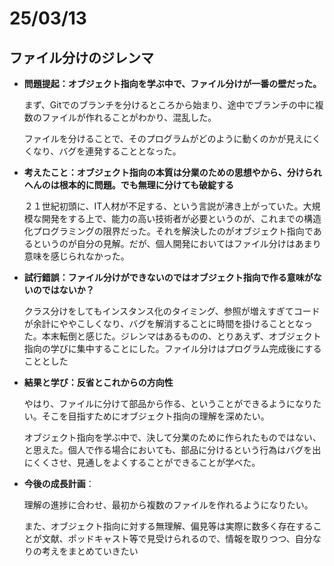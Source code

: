 # 25/03/13

## ファイル分けのジレンマ

- **問題提起：オブジェクト指向を学ぶ中で、ファイル分けが一番の壁だった。**
    
    まず、Gitでのブランチを分けるところから始まり、途中でブランチの中に複数のファイルが作れることがわかり、混乱した。
    
    ファイルを分けることで、そのプログラムがどのように動くのかが見えにくくなり、バグを連発することとなった。
    
- **考えたこと：オブジェクト指向の本質は分業のための思想やから、分けられへんのは根本的に問題。でも無理に分けても破綻する**
    
    ２１世紀初頭に、IT人材が不足する、という言説が沸き上がっていた。大規模な開発をする上で、能力の高い技術者が必要というのが、これまでの構造化プログラミングの限界だった。それを解決したのがオブジェクト指向であるというのが自分の見解。だが、個人開発においてはファイル分けはあまり意味を感じられなかった。
    
- **試行錯誤：ファイル分けができないのではオブジェクト指向で作る意味がないのではないか？**
    
    クラス分けをしてもインスタンス化のタイミング、参照が増えすぎてコードが余計にややこしくなり、バグを解消することに時間を掛けることとなった。本末転倒と感じた。ジレンマはあるものの、とりあえず、オブジェクト指向の学びに集中することにした。ファイル分けはプログラム完成後にすることとした
    
- **結果と学び：反省とこれからの方向性**
    
    やはり、ファイルに分けて部品から作る、ということができるようになりたい。そこを目指すためにオブジェクト指向の理解を深めたい。
    
    オブジェクト指向を学ぶ中で、決して分業のために作られたものではない、と思えた。個人で作る場合においても、部品に分けるという行為はバグを出にくくさせ、見通しをよくすることができることが学べた。
    
- **今後の成長計画**：
    
    理解の進捗に合わせ、最初から複数のファイルを作れるようになりたい。
    
    また、オブジェクト指向に対する無理解、偏見等は実際に数多く存在することが文献、ポッドキャスト等で見受けられるので、情報を取りつつ、自分なりの考えをまとめていきたい